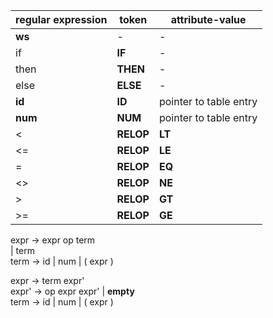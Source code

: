 | regular expression | token | attribute-value |
|  --- | --- | --- |
| **ws** | - | - |
| if | **IF** | - |
| then | **THEN** | - |
| else | **ELSE** | - |
| **id** | **ID** | pointer to table entry |
| **num** | **NUM** | pointer to table entry |
| < | **RELOP** | **LT** |
| <= | **RELOP** | **LE** |
| = | **RELOP** | **EQ** |
| <> | **RELOP** | **NE** |
| > | **RELOP** | **GT** |
| >= | **RELOP** | **GE** |

expr -> expr op term  
  | term  
term -> id | num | ( expr )

expr -> term expr'  
expr' -> op expr expr' | **empty**  
term -> id | num | ( expr )
